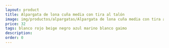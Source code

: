 ```yaml
---
layout: product
title: Alpargata de lona cuña media con tira al talón 
image: img/productos/alpargatas/Alpargata de lona cuña media con tira al talón =32 =blanco rojo beige negro azul marino blanco gaimo.webp
price: 32 
tags: blanco rojo beige negro azul marino blanco gaimo
description: 
order: 0
---
```

